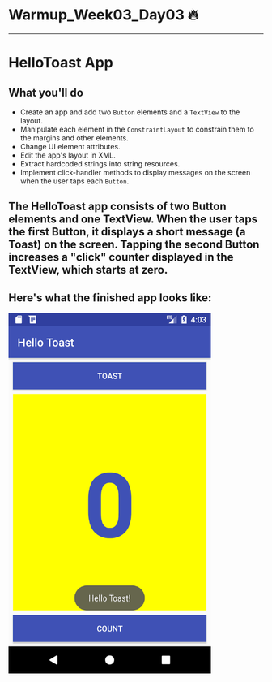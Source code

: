 # Warmup_Week03_Day03 🔥
---
# HelloToast App
## What you'll do
- Create an app and add two `Button` elements and a `TextView` to the layout.
- Manipulate each element in the `ConstraintLayout` to constrain them to the margins and other elements.
- Change UI element attributes.
- Edit the app's layout in XML.
- Extract hardcoded strings into string resources.
- Implement click-handler methods to display messages on the screen when the user taps each `Button`.


## The HelloToast app consists of two Button elements and one TextView. When the user taps the first Button, it displays a short message (a Toast) on the screen. Tapping the second Button increases a "click" counter displayed in the TextView, which starts at zero.

## Here's what the finished app looks like:

<img src="screenshot.png" alt="drawing" width="400"/>


